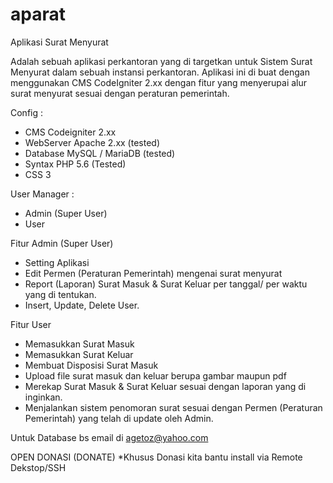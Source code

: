 # aparat
Aplikasi Surat Menyurat

Adalah sebuah aplikasi perkantoran yang di targetkan untuk Sistem Surat Menyurat dalam sebuah instansi perkantoran.
Aplikasi ini di buat dengan menggunakan CMS CodeIgniter 2.xx dengan fitur yang menyerupai alur surat menyurat sesuai dengan peraturan pemerintah.

Config :
- CMS Codeigniter 2.xx
- WebServer Apache 2.xx (tested)
- Database MySQL / MariaDB (tested)
- Syntax PHP 5.6 (Tested)
- CSS 3

User Manager :
- Admin (Super User)
- User

Fitur Admin (Super User)
- Setting Aplikasi
- Edit Permen (Peraturan Pemerintah) mengenai surat menyurat
- Report (Laporan) Surat Masuk & Surat Keluar per tanggal/ per waktu yang di tentukan.
- Insert, Update, Delete User.

Fitur User
- Memasukkan Surat Masuk
- Memasukkan Surat Keluar
- Membuat Disposisi Surat Masuk
- Upload file surat masuk dan keluar berupa gambar maupun pdf
- Merekap Surat Masuk & Surat Keluar sesuai dengan laporan yang di inginkan.
- Menjalankan sistem penomoran surat sesuai dengan Permen (Peraturan Pemerintah) yang telah di update oleh Admin.

Untuk Database bs email di agetoz@yahoo.com

OPEN DONASI (DONATE)
*Khusus Donasi kita bantu install via Remote Dekstop/SSH
